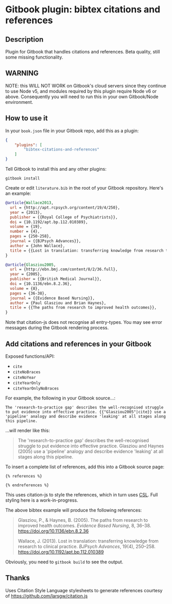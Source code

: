 # Gitbook plugin: bibtex citations and references

## Description

Plugin for Gitbook that handles citations and references. Beta quality, still some missing functionality.


## WARNING

NOTE: this WILL NOT WORK on Gitbook's cloud servers since they continue to use Node v5, and modules required by this plugin require Node v6 or above. Consequently you will need to run this in your own Gitbook/Node environment.

## How to use it

In your `book.json` file in your Gitbook repo, add this as a plugin:

```json
{
    "plugins": [
        "bibtex-citations-and-references"
    ]
}
```

Tell Gitbook to install this and any other plugins:

```
gitbook install
```

Create or edit `literature.bib` in the root of your Gitbook repository. Here's an example:

```bibtex
@article{Wallace2013,
  url = {http://apt.rcpsych.org/content/19/4/250},
  year = {2013},
  publisher = {{Royal College of Psychiatrists}},
  doi = {10.1192/apt.bp.112.010389},
  volume = {19},
  number = {4},
  pages = {250-258},
  journal = {{BJPsych Advances}},
  author = {John Wallace},
  title = {{Lost in translation: transferring knowledge from research to clinical practice}},
}

@article{Glasziou2005,
  url = {http://ebn.bmj.com/content/8/2/36.full},
  year = {2005},
  publisher = {{British Medical Journal}},
  doi = {10.1136/ebn.8.2.36},
  volume = {8},
  pages = {36-38},
  journal = {{Evidence Based Nursing}},
  author = {Paul Glasziou and Brian Haynes},
  title = {{The paths from research to improved health outcomes}},
}
```

Note that citation-js does not recognise all entry-types. You may see error messages during the Gitbook rendering process.

## Add citations and references in your Gitbook

Exposed functions/API:

* `cite`
* `citeNoBraces`
* `citeNoYear`
* `citeYearOnly`
* `citeYearOnlyNoBraces`

For example, the following in your Gitbook source...:

`The 'research-to-practice gap' describes the well-recognised struggle to put evidence into effective practice. {{"Glasziou2005"|cite}} use a 'pipeline' analogy and describe evidence 'leaking' at all stages along this pipeline.`

...will render like this:

> The 'research-to-practice gap' describes the well-recognised struggle to put evidence into effective practice. Glasziou and Haynes (2005) use a 'pipeline' analogy and describe evidence 'leaking' at all stages along this pipeline. 

To insert a complete list of references, add this into a Gitbook source page:

```
{% references %}

{% endreferences %}
```

This uses citation-js to style the references, which in turn uses [CSL](https://github.com/citation-style-language). Full styling here is a work-in-progress.

The above bibtex example will produce the following references:

> Glasziou, P., & Haynes, B. (2005). The paths from research to improved health outcomes. *Evidence Based Nursing*, 8, 36–38. https://doi.org/10.1136/ebn.8.2.36
> 
> Wallace, J. (2013). Lost in translation: transferring knowledge from research to clinical practice. *BJPsych Advances*, 19(4), 250–258. https://doi.org/10.1192/apt.bp.112.010389

Obviously, you need to `gitbook build` to see the output.

## Thanks

Uses Citation Style Language stylesheets to generate references courtesy of https://github.com/larsgw/citation.js
